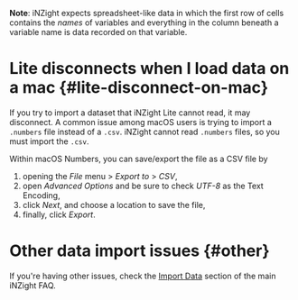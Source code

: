 __Note__: iNZight expects spreadsheet-like data in which the first row of cells contains the _names_ of variables and everything in the column beneath a variable name is data recorded on that variable.

# Lite disconnects when I load data on a mac {#lite-disconnect-on-mac}

If you try to import a dataset that iNZight Lite cannot read, it may disconnect. A common issue among macOS users is trying to import a `.numbers` file instead of a `.csv`. iNZight cannot read `.numbers` files, so you must import the `.csv`.

Within macOS Numbers, you can save/export the file as a CSV file by
1. opening the *File* menu > *Export to* > *CSV*,
2. open *Advanced Options* and be sure to check *UTF-8* as the Text Encoding,
3. click *Next*, and choose a location to save the file,
4. finally, click *Export*.

# Other data import issues {#other}

If you're having other issues, check the [Import Data](../?section=import_data) section of the main iNZight FAQ.
